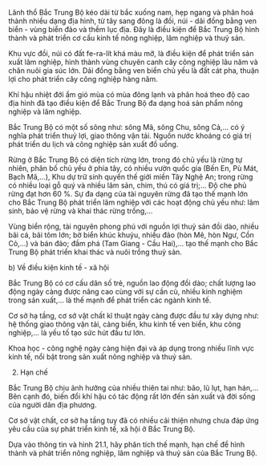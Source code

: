 Lãnh thổ Bắc Trung Bộ kéo dài từ bắc xuống nam, hẹp ngang và phân hoá thành nhiều dạng địa hình, từ tây sang đông là đồi, núi - dãi đồng bằng ven biển - vùng biển đảo và thềm lục địa. Đây là điều kiện để Bắc Trung Bộ hình thành và phát triển cơ cấu kinh tế nông nghiệp, lâm nghiệp và thuỷ sản.

Khu vực đồi, núi có đất fe-ra-lít khá màu mỡ, là điều kiện để phát triển sản xuất lâm nghiệp, hình thành vùng chuyên canh cây công nghiệp lâu năm và chăn nuôi gia súc lớn. Dải đồng bằng ven biển chủ yếu là đất cát pha, thuận lợi cho phát triển cây công nghiệp hàng năm.

Khí hậu nhiệt đới ẩm gió mùa có mùa đông lạnh và phân hoá theo độ cao địa hình đã tạo điều kiện để Bắc Trung Bộ đa dạng hoá sản phẩm nông nghiệp và lâm nghiệp.

Bắc Trung Bộ có một số sông như: sông Mã, sông Chu, sông Cả,... có ý nghĩa phát triển thuỷ lợi, giao thông vận tải. Nguồn nước khoáng có giá trị phát triển du lịch và công nghiệp sản xuất đồ uống.

Rừng ở Bắc Trung Bộ có diện tích rừng lớn, trong đó chủ yếu là rừng tự nhiên, phân bố chủ yếu ở phía tây, có nhiều vườn quốc gia (Bến En, Pù Mát, Bạch Mã,...), Khu dự trữ sinh quyển thế giới miền Tây Nghệ An; trong rừng có nhiều loại gỗ quý và nhiều lâm sản, chim, thú có giá trị;... Độ che phủ rừng đạt hơn 60 %. Sự đa dạng của tài nguyên rừng đã tạo thế mạnh lớn cho Bắc Trung Bộ phát triển lâm nghiệp với các hoạt động chủ yếu như: lâm sinh, bảo vệ rừng và khai thác rừng trồng,...

Vùng biển rộng, tài nguyên phong phú với nguồn lợi thuỷ sản đồi dào, nhiều bãi cá, bãi tôm lớn; bờ biển khúc khuỷu, nhiều đảo (hòn Mê, hòn Ngư, Cồn Cỏ,...) và bán đảo; đầm phá (Tam Giang - Cầu Hai),... tạo thế mạnh cho Bắc Trung Bộ phát triển khai thác và nuôi trồng thuỷ sản.

b) Về điều kiện kinh tế - xã hội

Bắc Trung Bộ có cơ cấu dân số trẻ, nguồn lao động đồi dào; chất lượng lao động ngày càng được nâng cao cùng với sự cần cù, nhiều kinh nghiệm trong sản xuất,... là thế mạnh để phát triển các ngành kinh tế.

Cơ sở hạ tầng, cơ sở vật chất kĩ thuật ngày càng được đầu tư xây dựng như: hệ thống giao thông vận tải, cảng biển, khu kinh tế ven biển, khu công nghiệp,... là yếu tố tạo sức hút đầu tư lớn.

Khoa học - công nghệ ngày càng hiện đại và áp dụng trong nhiều lĩnh vực kinh tế, nổi bật trong sản xuất nông nghiệp và thuỷ sản.

2. Hạn chế

Bắc Trung Bộ chịu ảnh hưởng của nhiều thiên tai như: bão, lũ lụt, hạn hán,... Bên cạnh đó, biến đổi khí hậu có tác động rất lớn đến sản xuất và đời sống của người dân địa phương.

Cơ sở vật chất, cơ sở hạ tầng tuy đã có nhiều cải thiện nhưng chưa đáp ứng yêu cầu của sự phát triển kinh tế, xã hội ở Bắc Trung Bộ.

Dựa vào thông tin và hình 21.1, hãy phân tích thế mạnh, hạn chế để hình thành và phát triển nông nghiệp, lâm nghiệp và thuỷ sản của Bắc Trung Bộ.
